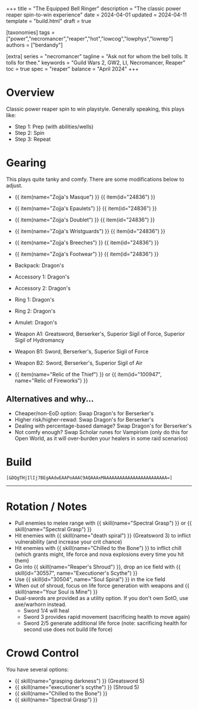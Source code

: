 +++
title = "The Equipped Bell Ringer"
description = "The classic power reaper spin-to-win experience"
date = 2024-04-01
updated = 2024-04-11
template = "build.html"
draft = true

[taxonomies]
tags = ["power","necromancer","reaper","hot","lowcog","lowphys","lowrep"]
authors = ["berdandy"]

[extra]
series = "necromancer"
tagline = "Ask not for whom the bell tolls. It tolls for thee."
keywords = "Guild Wars 2, GW2, LI, Necromancer, Reaper"
toc = true
spec = "reaper"
balance = "April 2024"
+++

# Overview 

Classic power reaper spin to win playstyle. Generally speaking, this plays like:

- Step 1: Prep (with abilities/wells)
- Step 2: Spin
- Step 3: Repeat

# Gearing

This plays quite tanky and comfy. There are some modifications below to adjust.

- {{ item(name="Zojja's Masque") }} {{ item(id="24836") }}
- {{ item(name="Zojja's Epaulets") }} {{ item(id="24836") }}
- {{ item(name="Zojja's Doublet") }} {{ item(id="24836") }}
- {{ item(name="Zojja's Wristguards") }} {{ item(id="24836") }}
- {{ item(name="Zojja's Breeches") }} {{ item(id="24836") }}
- {{ item(name="Zojja's Footwear") }} {{ item(id="24836") }}

- Backpack: Dragon's
- Accessory 1: Dragon's
- Accessory 2: Dragon's
- Ring 1: Dragon's
- Ring 2: Dragon's
- Amulet: Dragon's
- Weapon A1: Greatsword, Berserker's, Superior Sigil of Force, Superior Sigil of Hydromancy
- Weapon B1: Sword, Berserker's, Superior Sigil of Force
- Weapon B2: Sword, Berserker's, Superior Sigil of Air

- {{ item(name="Relic of the Thief") }} or {{ item(id="100947", name="Relic of Fireworks") }}

## Alternatives and why...

- Cheaper/non-EoD option: Swap Dragon's for Berserker's
- Higher risk/higher-rewad: Swap Dragon's for Berserker's
- Dealing with percentage-based damage? Swap Dragon's for Berserker's
- Not comfy enough? Swap Scholar runes for Vampirism (only do this for Open World, as it will over-burden your healers in some raid scenarios)

# Build

`[&DQgTHjIlIj7BEgAAdwEAAPoAAAC9AQAAAxMAAAAAAAAAAAAAAAAAAAAAAAA=]`

---

<div data-armory-embed='skills' data-armory-ids='30488,10620,10583,10685,30105'></div><div data-armory-embed='specializations' data-armory-ids='19,50,34' data-armory-19-traits='788,1844,782'  data-armory-50-traits='875,894,893'  data-armory-34-traits='2020,2031,2021' ></div>

# Rotation / Notes

- Pull enemies to melee range with {{ skill(name="Spectral Grasp") }} or {{ skill(name="Spectral Grasp") }}
- Hit enemies with {{ skill(name="death spiral") }} (Greatsword 3) to inflict vulnerability (and increase your crit chance)
- Hit enemies with {{ skill(name="Chilled to the Bone") }} to inflict chill (which grants might, life force and nova explosions every time you hit them)
- Go into {{ skill(name="Reaper's Shroud") }}, drop an ice field with {{ skill(id="30557", name="Executioner's Scythe") }}
- Use {{ skill(id="30504", name="Soul Spiral") }} in the ice field
- When out of shroud, focus on life force generation with weapons and {{ skill(name="Your Soul is Mine") }}
- Dual-swords are provided as a utility option. If you don't own SotO, use axe/warhorn instead.
  - Sword 1/4 will heal
  - Sword 3 provides rapid movement (sacrificing health to move again)
  - Sword 2/5 generate additional life force (note: sacrificing health for second use does not build life force)

# Crowd Control

You have several options:

- {{ skill(name="grasping darkness") }} (Greatsword 5)
- {{ skill(name="executioner's scythe") }} (Shroud 5)
- {{ skill(name="Chilled to the Bone") }}
- {{ skill(name="Spectral Grasp") }}
